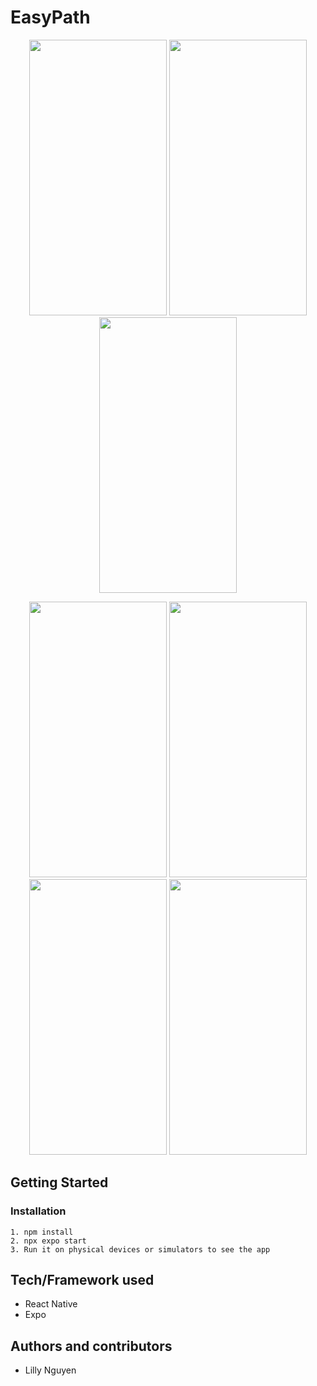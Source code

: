 # EasyPath

<p float="left" align="center">
  <img src="https://user-images.githubusercontent.com/115124949/234748186-5e96623d-5830-48b6-b4d6-da73a71e02f9.png" width="220" height="441">
  <img src="https://user-images.githubusercontent.com/115124949/234748207-11f04bb7-9d80-4b61-b88c-8c443649a75c.png" width="220" height="441">
  <img src="https://user-images.githubusercontent.com/115124949/234748228-2e467629-b0e1-4ab8-a3d2-c3cdf80830f1.png" width="220" height="441">
</p>
<p float="left" align="center">
  <img src="https://user-images.githubusercontent.com/115124949/234748235-bd6c61fe-b5a8-49a7-b45a-855636b8bb2a.png" width="220" height="441">
  
  <img src="https://user-images.githubusercontent.com/115124949/234748246-e1f64c2b-ff65-4675-9b93-9daa6113b376.png" width="220" height="441">
  <img src="https://user-images.githubusercontent.com/115124949/235567738-69870f84-961e-4da6-b1c5-642ed52fed7d.png" width="220" height="441">
  <img src="https://user-images.githubusercontent.com/115124949/234748244-1c8c47a8-3524-46c8-a9f5-7d5c4d4bc8d7.png" width="220" height="441">
</p>





## Getting Started
  ### Installation
    1. npm install
    2. npx expo start
    3. Run it on physical devices or simulators to see the app
  
## Tech/Framework used
  * React Native
  * Expo
  
## Authors and contributors
* Lilly Nguyen
  
  
   
